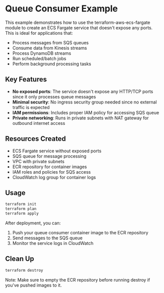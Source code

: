 # Queue Consumer Example

This example demonstrates how to use the terraform-aws-ecs-fargate module to create an ECS Fargate service that doesn't expose any ports. This is ideal for applications that:

- Process messages from SQS queues
- Consume data from Kinesis streams
- Process DynamoDB streams
- Run scheduled/batch jobs
- Perform background processing tasks

## Key Features

- **No exposed ports**: The service doesn't expose any HTTP/TCP ports since it only processes queue messages
- **Minimal security**: No ingress security group needed since no external traffic is expected
- **IAM permissions**: Includes proper IAM policy for accessing SQS queue
- **Private networking**: Runs in private subnets with NAT gateway for outbound internet access

## Resources Created

- ECS Fargate service without exposed ports
- SQS queue for message processing
- VPC with private subnets
- ECR repository for container images
- IAM roles and policies for SQS access
- CloudWatch log group for container logs

## Usage

```bash
terraform init
terraform plan
terraform apply
```

After deployment, you can:
1. Push your queue consumer container image to the ECR repository
2. Send messages to the SQS queue
3. Monitor the service logs in CloudWatch

## Clean Up

```bash
terraform destroy
```

Note: Make sure to empty the ECR repository before running destroy if you've pushed images to it.
